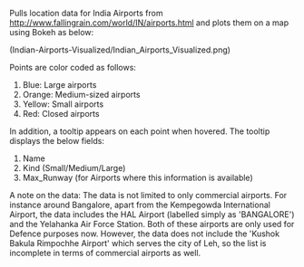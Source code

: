 Pulls location data for India Airports from http://www.fallingrain.com/world/IN/airports.html and plots them on a map using Bokeh as below:

(Indian-Airports-Visualized/Indian_Airports_Visualized.png)


Points are color coded as follows:
1) Blue: Large airports
2) Orange: Medium-sized airports
3) Yellow: Small airports
4) Red: Closed airports

In addition, a tooltip appears on each point when hovered.
The tooltip displays the below fields:
1) Name
2) Kind (Small/Medium/Large)
3) Max_Runway (for Airports where this information is available)

A note on the data:
The data is not limited to only commercial airports. For instance around Bangalore, apart from the Kempegowda International Airport, the data includes the HAL Airport (labelled simply as 'BANGALORE') and the Yelahanka Air Force Station. Both of these airports are only used for Defence purposes now.
However, the data does not include the 'Kushok Bakula Rimpochhe Airport' which serves the city of Leh, so the list is incomplete in terms of commercial airports as well.

